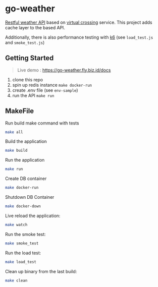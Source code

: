 # go-weather

[Restful weather API](https://roadmap.sh/projects/weather-api-wrapper-service) based on [virtual crossing](https://www.visualcrossing.com/) service. This project adds cache layer to the based API.

Additionally, there is also performance testing with [k6](https://grafana.com/docs/k6/latest/) (see `load_test.js` and `smoke_test.js`)

## Getting Started

> Live demo : https://go-weather.fly.biz.id/docs

1. clone this repo
2. spin up redis instance `make docker-run`
3. create .env file (see `env-sample`)
4. run the API `make run`

## MakeFile

Run build make command with tests

```bash
make all
```

Build the application

```bash
make build
```

Run the application

```bash
make run
```

Create DB container

```bash
make docker-run
```

Shutdown DB Container

```bash
make docker-down
```

Live reload the application:

```bash
make watch
```

Run the smoke test:

```bash
make smoke_test
```

Run the load test:

```bash
make load_test
```

Clean up binary from the last build:

```bash
make clean
```
